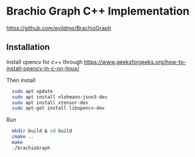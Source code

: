
# Brachio Graph C++ Implementation

https://github.com/evildmp/BrachioGraph




## Installation

Install opencv for c++ through https://www.geeksforgeeks.org/how-to-install-opencv-in-c-on-linux/

Then install
```bash
  sudo apt update
  sudo apt install nlohmann-json3-dev
  sudo apt install xtensor-dev
  sudo apt-get install libopencv-dev
```

Run
```bash
  mkdir build & cd build
  cmake ..
  make
  ./brachioGraph
```
